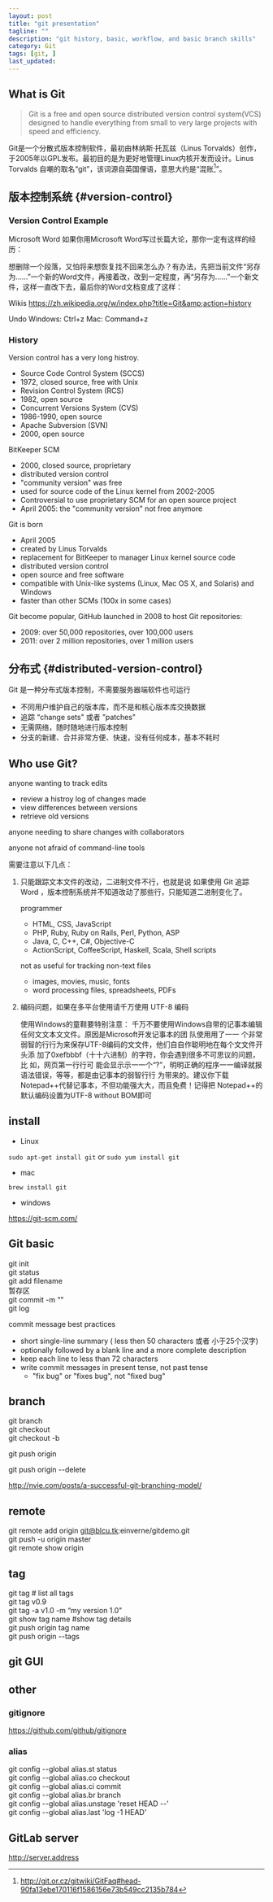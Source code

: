 ```yaml
---
layout: post
title: "git presentation"
tagline: ""
description: "git history, basic, workflow, and basic branch skills"
category: Git
tags: [git, ]
last_updated: 
---
```



## What is Git

> Git is a free and open source distributed version control system(VCS) designed to handle everything from small to very large projects with speed and efficiency.

Git是一个分散式版本控制软件，最初由林纳斯·托瓦兹（Linus Torvalds）创作，于2005年以GPL发布。最初目的是为更好地管理Linux内核开发而设计。Linus Torvalds 自嘲的取名“git”，该词源自英国俚语，意思大约是“混账[^1]”。

## 版本控制系统 {#version-control}

### Version Control Example
Microsoft Word
如果你用Microsoft Word写过长篇大论，那你一定有这样的经历：

想删除一个段落，又怕将来想恢复找不回来怎么办？有办法，先把当前文件“另存为……”一个新的Word文件，再接着改，改到一定程度，再“另存为……”一个新文件，这样一直改下去，最后你的Word文档变成了这样：

Wikis
https://zh.wikipedia.org/w/index.php?title=Git&amp;action=history

Undo
Windows: Ctrl+z
Mac: Command+z

### History
Version control has a very long histroy.

- Source Code Control System (SCCS)
 - 1972, closed source, free with Unix
- Revision Control System (RCS)
 - 1982, open source
- Concurrent Versions System (CVS)
 - 1986-1990, open source
- Apache Subversion (SVN)
 - 2000, open source

BitKeeper SCM

 - 2000, closed source, proprietary
 - distributed version control
 - "community version" was free
 - used for source code of the Linux kernel from 2002-2005
 - Controversial to use proprietary SCM for an open source project
 - April 2005: the "community version" not free anymore

Git is born

- April 2005
- created by Linus Torvalds
- replacement for BitKeeper to manager Linux kernel source code
- distributed version control
- open source and free software
- compatible with Unix-like systems (Linux, Mac OS X, and Solaris) and Windows
- faster than other SCMs (100x in some cases)

Git become popular, GitHub launched in 2008 to host Git repositories:

- 2009: over 50,000 repositories, over 100,000 users
- 2011: over 2 million repositories, over 1 million users

## 分布式 {#distributed-version-control}

Git 是一种分布式版本控制，不需要服务器端软件也可运行

- 不同用户维护自己的版本库，而不是和核心版本库交换数据
- 追踪 “change sets" 或者 ”patches"
- 无需网络，随时随地进行版本控制
- 分支的新建、合并非常方便、快速，没有任何成本，基本不耗时

## Who use Git?

anyone wanting to track edits

- review a histroy log of changes made
- view differences between versions
- retrieve old versions

anyone needing to share changes with collaborators

anyone not afraid of command-line tools

需要注意以下几点：

1. 只能跟踪文本文件的改动，二进制文件不行，也就是说 如果使用 Git 追踪 Word ，版本控制系统并不知道改动了那些行，只能知道二进制变化了。

	programmer

	- HTML, CSS, JavaScript
	- PHP, Ruby, Ruby on Rails, Perl, Python, ASP
	- Java, C, C++, C#, Objective-C
	- ActionScript, CoffeeScript, Haskell, Scala, Shell scripts

	not as useful for tracking non-text files

	- images, movies, music, fonts
	- word processing files, spreadsheets, PDFs

2. 编码问题，如果在多平台使用请千万使用 UTF-8 编码

	使用Windows的童鞋要特别注意：
	千万不要使用Windows自带的记事本编辑任何⽂文本⽂文件。原因是Microsoft开发记事本的团
	队使⽤用了⼀一 个非常弱智的⾏行为来保存UTF-8编码的⽂文件，他们⾃自作聪明地在每个⽂文件开头添
	加了0xefbbbf（⼗十六进制）的字符，你会遇到很多不可思议的问题，比 如，网页第一⾏行可
	能会显⽰示⼀一个“?”，明明正确的程序⼀一编译就报语法错误，等等，都是由记事本的弱智⾏行
	为带来的。建议你下载Notepad++代替记事本，不但功能强⼤大，而且免费！记得把
	Notepad++的默认编码设置为UTF-8 without BOM即可

## install

- Linux

`sudo apt-get install git` or `sudo yum install git`

- mac

`brew install git`

- windows

https://git-scm.com/

## Git basic

git init  
git status  
git add filename  
暂存区  
git commit -m “"  
git log  

commit message best practices

- short single-line summary ( less then 50 characters 或者 小于25个汉字)
- optionally followed by a blank line and a more complete description
- keep each line to less than 72 characters
- write commit messages in present tense, not past tense
    - "fix bug" or "fixes bug", not "fixed bug"

## branch

git branch <branchname>  
git checkout <branchname>  
git checkout -b <branchname>  

git push origin <branchname>

git push origin --delete <branchname>

http://nvie.com/posts/a-successful-git-branching-model/

## remote

git remote add origin git@blcu.tk:einverne/gitdemo.git  
git push -u origin master  
git remote show origin  

## tag

git tag     # list all tags  
git tag v0.9  
git tag -a v1.0 -m “my version 1.0"  
git show tag name #show tag details  
git push origin tag name  
git push origin --tags  

## git GUI

## other

### gitignore

https://github.com/github/gitignore

### alias

git config --global alias.st status  
git config --global alias.co checkout  
git config --global alias.ci commit  
git config --global alias.br branch  
git config --global alias.unstage 'reset HEAD --'  
git config --global alias.last 'log -1 HEAD'  

## GitLab server

http://server.address

[^1]: http://git.or.cz/gitwiki/GitFaq#head-90fa13ebe170116f1586156e73b549cc2135b784
